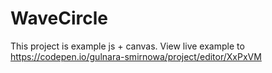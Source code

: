 # WaveCircle
This project is example js + canvas.
View live example to https://codepen.io/gulnara-smirnowa/project/editor/XxPxVM
